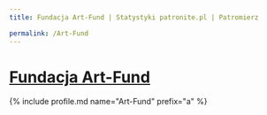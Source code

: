 ```yaml
---
title: Fundacja Art-Fund | Statystyki patronite.pl | Patromierz

permalink: /Art-Fund
---
```


# [Fundacja Art-Fund](https://patronite.pl/Art-Fund)

{% include profile.md name="Art-Fund" prefix="a" %}
